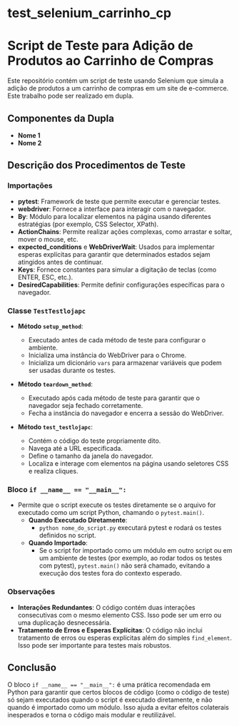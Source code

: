 # test_selenium_carrinho_cp
# Script de Teste para Adição de Produtos ao Carrinho de Compras

Este repositório contém um script de teste usando Selenium que simula a adição de produtos a um carrinho de compras em um site de e-commerce. Este trabalho pode ser realizado em dupla.

## Componentes da Dupla
- **Nome 1**
- **Nome 2**

## Descrição dos Procedimentos de Teste

### Importações
- **pytest**: Framework de teste que permite executar e gerenciar testes.
- **webdriver**: Fornece a interface para interagir com o navegador.
- **By**: Módulo para localizar elementos na página usando diferentes estratégias (por exemplo, CSS Selector, XPath).
- **ActionChains**: Permite realizar ações complexas, como arrastar e soltar, mover o mouse, etc.
- **expected_conditions** e **WebDriverWait**: Usados para implementar esperas explícitas para garantir que determinados estados sejam atingidos antes de continuar.
- **Keys**: Fornece constantes para simular a digitação de teclas (como ENTER, ESC, etc.).
- **DesiredCapabilities**: Permite definir configurações específicas para o navegador.

### Classe `TestTestlojapc`
- **Método `setup_method`**:
  - Executado antes de cada método de teste para configurar o ambiente.
  - Inicializa uma instância do WebDriver para o Chrome.
  - Inicializa um dicionário `vars` para armazenar variáveis que podem ser usadas durante os testes.
  
- **Método `teardown_method`**:
  - Executado após cada método de teste para garantir que o navegador seja fechado corretamente.
  - Fecha a instância do navegador e encerra a sessão do WebDriver.

- **Método `test_testlojapc`**:
  - Contém o código do teste propriamente dito.
  - Navega até a URL especificada.
  - Define o tamanho da janela do navegador.
  - Localiza e interage com elementos na página usando seletores CSS e realiza cliques.

### Bloco `if __name__ == "__main__":`
- Permite que o script execute os testes diretamente se o arquivo for executado como um script Python, chamando o `pytest.main()`.
  - **Quando Executado Diretamente**:
    - `python nome_do_script.py` executará pytest e rodará os testes definidos no script.
  - **Quando Importado**:
    - Se o script for importado como um módulo em outro script ou em um ambiente de testes (por exemplo, ao rodar todos os testes com pytest), `pytest.main()` não será chamado, evitando a execução dos testes fora do contexto esperado.

### Observações
- **Interações Redundantes**: O código contém duas interações consecutivas com o mesmo elemento CSS. Isso pode ser um erro ou uma duplicação desnecessária.
- **Tratamento de Erros e Esperas Explícitas**: O código não inclui tratamento de erros ou esperas explícitas além do simples `find_element`. Isso pode ser importante para testes mais robustos.

## Conclusão
O bloco `if __name__ == "__main__":` é uma prática recomendada em Python para garantir que certos blocos de código (como o código de teste) só sejam executados quando o script é executado diretamente, e não quando é importado como um módulo. Isso ajuda a evitar efeitos colaterais inesperados e torna o código mais modular e reutilizável.

